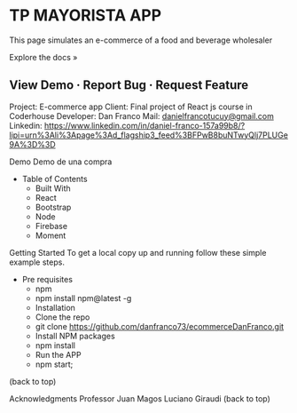 # TP MAYORISTA APP

This page simulates an e-commerce of a food and beverage wholesaler

Explore the docs »

## View Demo · Report Bug · Request Feature

Project: E-commerce app
Client: Final project of React js course in Coderhouse
Developer: Dan Franco
Mail: danielfrancotucuy@gmail.com
Linkedin: <https://www.linkedin.com/in/daniel-franco-157a99b8/?lipi=urn%3Ali%3Apage%3Ad_flagship3_feed%3BFPwB8buNTwyQlj7PLUGe9A%3D%3D>

Demo
Demo de una compra

* Table of Contents
  * Built With
  * React
  * Bootstrap
  * Node
  * Firebase
  * Moment

Getting Started
To get a local copy up and running follow these simple example steps.

* Pre requisites
  * npm
  * npm install npm@latest -g
  * Installation
  * Clone the repo
  * git clone <https://github.com/danfranco73/ecommerceDanFranco.git>
  * Install NPM packages
  * npm install
  * Run the APP
  * npm start;

(back to top)

Acknowledgments
Professor Juan Magos
Luciano Giraudi
(back to top)
